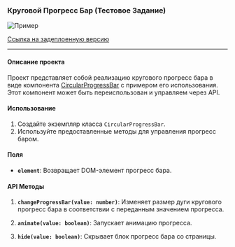 ### Круговой Прогресс Бар (Тестовое Задание)

![Пример](https://github.com/S0R3X/circular-progress-bar/assets/105566101/3e365212-7c41-4e04-a985-65562039fcfc)

[Ссылка на задеплоенную версию](https://s0r3x.github.io/circular-progress-bar/)

---

#### Описание проекта

Проект представляет собой реализацию кругового прогресс бара в виде компонента [CircularProgressBar](https://github.com/S0R3X/circular-progress-bar/tree/master/src/components/CircularProgressBar) с примером его использования. Этот компонент может быть переиспользован и управляем через API.

#### Использование

1. Создайте экземпляр класса `CircularProgressBar`.
2. Используйте предоставленные методы для управления прогресс баром.

#### Поля

- **`element`**: Возвращает DOM-элемент прогресс бара.

#### API Методы

1. **`changeProgressBar(value: number)`**: Изменяет размер дуги кругового прогресс бара в соответствии с переданным значением прогресса.
   
2. **`animate(value: boolean)`**: Запускает анимацию прогресса.

3. **`hide(value: boolean)`**: Скрывает блок прогресс бара со страницы.

